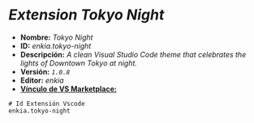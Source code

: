 <!-- Autor: Daniel Benjamin Perez Morales -->
<!-- GitHub: https://github.com/D4nitrix13 -->
<!-- GitLab: https://gitlab.com/D4nitrix13 -->
<!-- Correo electrónico: danielperezdev@proton.me -->

# ***Extension Tokyo Night***

- **Nombre:** *Tokyo Night*
- **ID:** *enkia.tokyo-night*
- **Descripción:** *A clean Visual Studio Code theme that celebrates the lights of Downtown Tokyo at night.*
- **Versión:** *`1.0.8`*
- **Editor:** *enkia*
- **[Vínculo de VS Marketplace:](https://marketplace.visualstudio.com/items?itemName=enkia.tokyo-night "https://marketplace.visualstudio.com/items?itemName=enkia.tokyo-night")**

```plaintext
# Id Extensión Vscode
enkia.tokyo-night
```
